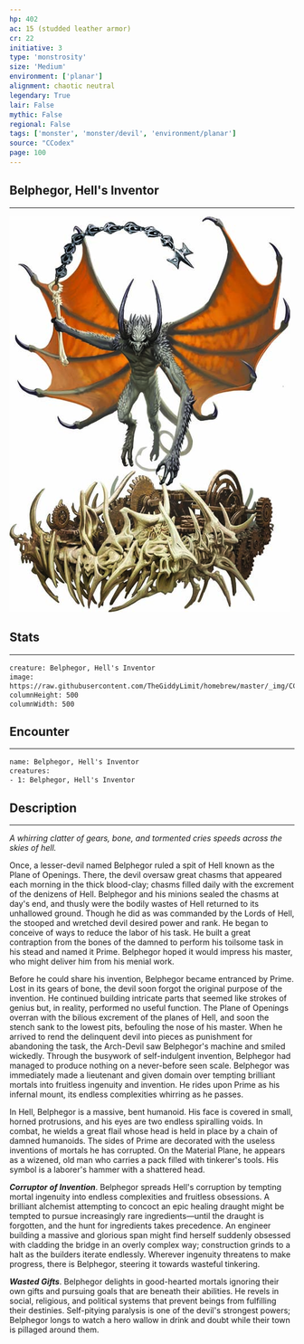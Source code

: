 ```yaml
---
hp: 402
ac: 15 (studded leather armor)
cr: 22
initiative: 3
type: 'monstrosity'    
size: 'Medium'
environment: ['planar']
alignment: chaotic neutral
legendary: True
lair: False
mythic: False
regional: False
tags: ['monster', 'monster/devil', 'environment/planar']
source: "CCodex"
page: 100
---
```


## Belphegor, Hell's Inventor
---

![|600](https://raw.githubusercontent.com/TheGiddyLimit/homebrew/master/_img/CCodex/belphegorhellsinventor.jpg)

## Stats
---

```statblock
creature: Belphegor, Hell's Inventor
image: https://raw.githubusercontent.com/TheGiddyLimit/homebrew/master/_img/CCodex/belphegorhellsinventor_token.png
columnHeight: 500
columnWidth: 500
```

## Encounter
---

```encounter-table
name: Belphegor, Hell's Inventor
creatures:
- 1: Belphegor, Hell's Inventor
```

## Description
---
_A whirring clatter of gears, bone, and tormented cries speeds across the skies of hell._

Once, a lesser-devil named Belphegor ruled a spit of Hell known as the Plane of Openings. There, the devil oversaw great chasms that appeared each morning in the thick blood-clay; chasms filled daily with the excrement of the denizens of Hell. Belphegor and his minions sealed the chasms at day's end, and thusly were the bodily wastes of Hell returned to its unhallowed ground. Though he did as was commanded by the Lords of Hell, the stooped and wretched devil desired power and rank. He began to conceive of ways to reduce the labor of his task. He built a great contraption from the bones of the damned to perform his toilsome task in his stead and named it Prime. Belphegor hoped it would impress his master, who might deliver him from his menial work.

Before he could share his invention, Belphegor became entranced by Prime. Lost in its gears of bone, the devil soon forgot the original purpose of the invention. He continued building intricate parts that seemed like strokes of genius but, in reality, performed no useful function. The Plane of Openings overran with the bilious excrement of the planes of Hell, and soon the stench sank to the lowest pits, befouling the nose of his master. When he arrived to rend the delinquent devil into pieces as punishment for abandoning the task, the Arch-Devil saw Belphegor's machine and smiled wickedly. Through the busywork of self-indulgent invention, Belphegor had managed to produce nothing on a never-before seen scale. Belphegor was immediately made a lieutenant and given domain over tempting brilliant mortals into fruitless ingenuity and invention. He rides upon Prime as his infernal mount, its endless complexities whirring as he passes.

In Hell, Belphegor is a massive, bent humanoid. His face is covered in small, horned protrusions, and his eyes are two endless spiralling voids. In combat, he wields a great flail whose head is held in place by a chain of damned humanoids. The sides of Prime are decorated with the useless inventions of mortals he has corrupted. On the Material Plane, he appears as a wizened, old man who carries a pack filled with tinkerer's tools. His symbol is a laborer's hammer with a shattered head.

**_Corruptor of Invention_**. Belphegor spreads Hell's corruption by tempting mortal ingenuity into endless complexities and fruitless obsessions. A brilliant alchemist attempting to concoct an epic healing draught might be tempted to pursue increasingly rare ingredients—until the draught is forgotten, and the hunt for ingredients takes precedence. An engineer building a massive and glorious span might find herself suddenly obsessed with cladding the bridge in an overly complex way; construction grinds to a halt as the builders iterate endlessly. Wherever ingenuity threatens to make progress, there is Belphegor, steering it towards wasteful tinkering.


**_Wasted Gifts_**. Belphegor delights in good-hearted mortals ignoring their own gifts and pursuing goals that are beneath their abilities. He revels in social, religious, and political systems that prevent beings from fulfilling their destinies. Self-pitying paralysis is one of the devil's strongest powers; Belphegor longs to watch a hero wallow in drink and doubt while their town is pillaged around them.






